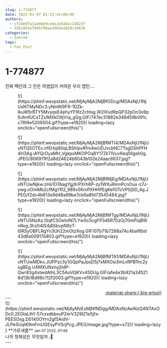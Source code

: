 ```yaml
---
slug: 1-774877
date: 2022-01-07 01:22:41+09:00
authors:
  - cf20e97a1ae04e9ce0a1e644ac14823f
  - 326c0d1e7045798aa3964e2028c34628
categories:
  - Saerom
tags:
  - Fan Post
---
```


# 1-774877

<div class="post-container" markdown="1">
<div class="content-container md-sidebar__scrollwrap" markdown="1">

진짜 떽인데 그 안은 하염없이 커여운 우리 캡틴....
<figure markdown="1">
![](https://phinf.wevpstatic.net/MjAyMjA2MjBfODcg/MDAxNjU1NjUxNTMyNDc3.yNmW9F9-1DZk-IkuW5rBTY5MvyqxE4phyYF9lzZchlsg.W2IXsd9pQP32pOn3o9p9JtmfUCsTZxIMXkO9jVrq_gQg.GIF/747ec31882e348459b091cc78f4e5209504.gif?type=e1920){ loading=lazy onclick="openFullscreen(this)"}
</figure>

<figure markdown="1">
![](https://phinf.wevpstatic.net/MjAyMjA2MjBfMTI4/MDAxNjU1NjUxNTQ5OTEx.nfEHqi80qLBShIpvRfm4wUDJvcbNC7TsgDShPFH4H3Ag.iAYQrOyaMH_VgkpxMKOPOq8Y17ZkTlVuvKeq5lIgsh0g.JPEG/806979f2a8d24624b6043b102e24aac6637.jpg?type=e1920){ loading=lazy onclick="openFullscreen(this)"}
</figure>

<figure markdown="1">
![](https://phinf.wevpstatic.net/MjAyMjA2MjBfMjEg/MDAxNjU1NjUxNTUwNjkw.zHs1O7AagYgjXrPXrh6P-zy1WXuRmnPcnOux-z7J-ywg.oOmMb2cfMgYR2_989v5KmPXHHlfEgKefGTcVP0jSD_4g.JPEG/f2dc4b613e9d48a99be7cb6a8fd73545484.jpg?type=e1920){ loading=lazy onclick="openFullscreen(this)"}
</figure>

<figure markdown="1">
![](https://phinf.wevpstatic.net/MjAyMjA2MjBfMTgy/MDAxNjU1NjUxNTU5NzAz.ISqfCSOeInIN7LYw0c5cgFP3d5R70zOj70mPiqBWnRog.3hz04IS4j8SbvpN9zT-l0RSyOBFLRgYn3Uh22mOtzXog.GIF/07b71b7288a74c4baf6bd43d6a00917b803.gif?type=e1920){ loading=lazy onclick="openFullscreen(this)"}
</figure>

<figure markdown="1">
![](https://phinf.wevpstatic.net/MjAyMjA2MjBfMTA1/MDAxNjU1NjUxNTUwMDkx.JUPPzc3y1GQpPqJpsD5j7xMXOsi3mLvRPB1hc2ysgBEg.U4MXUNxhyj0dP-Qwr83g4xbedAlhL3C5AoVQKVv450Ug.GIF/afe4e3b921a345218d13b18d98c112f2003.gif?type=e1920){ loading=lazy onclick="openFullscreen(this)"}
</figure>


</div>
</div>

<div style="text-align: right;" markdown="1">
<a href="https://weverse.io/fromis9/fanpost/1-774877" style="text-align: right;">:material-share:{.big-emoji}</a>
</div>
---

<div class="comments-container md-sidebar__scrollwrap" markdown="1">
<div class="comment" markdown="1">
<div class='id-container' markdown="1">
![](https://phinf.wevpstatic.net/MjAyMzExMjNfNDgg/MDAxNzAwNzQ4NTAxODc0.2EGtaLlh1-57cxxdkbxuPZerV329IZ1e5jfx-PEESOsg.D0140OYrn2gf5AidV-JLPeSUqIK9mFmUGEsyPVSrjPcg.JPEG/image.jpg?type=s72){ loading=lazy }
**<span class="artist">가로새롬</span>** <small>Jan 07 2022, 07:48</small><br>
</div>
<div class='comment-body' markdown="1">
나의 정체성은 무엇일까..🐷
</div>
</div>
</div>
---
